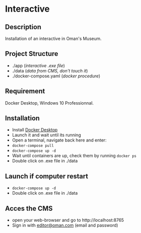 # Interactive

## Description

Installation of an interactive in Oman's Museum.

## Project Structure

- ./app (_interactive .exe file_)
- ./data (_data from CMS, don't touch it_)
- ./docker-compose.yaml (_docker procedure_)

## Requirement

Docker Desktop, Windows 10 Professionnal.

## Installation

- Install [Docker Desktop](https://www.docker.com/products/docker-desktop)
- Launch it and wait until its running
- Open a terminal, navigate back here and enter:
- `docker-compose pull`
- `docker-compose up -d`
- Wait until containers are up, check them by running `docker ps`
- Double click on .exe file in ./data

## Launch if computer restart

- `docker-compose up -d`
- Double click on .exe file in ./data

## Acces the CMS

- open your web-browser and go to http://localhost:8765
- Sign in with editor@oman.com (email and password)
